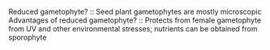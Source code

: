 Reduced gametophyte? :: Seed plant gametophytes are mostly microscopic
Advantages of reduced gametophyte? :: Protects from female gametophyte from UV and other environmental stresses; nutrients can be obtained from sporophyte
